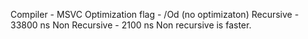 Compiler - MSVC
Optimization flag - /Od (no optimizaton)
Recursive - 33800 ns 
Non Recursive - 2100 ns 
Non recursive is faster.